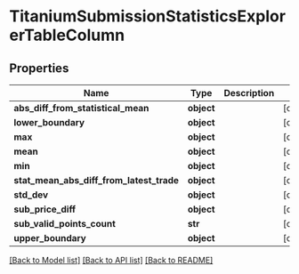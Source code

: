 # TitaniumSubmissionStatisticsExplorerTableColumn


## Properties
Name | Type | Description | Notes
------------ | ------------- | ------------- | -------------
**abs_diff_from_statistical_mean** | **object** |  | [optional] 
**lower_boundary** | **object** |  | [optional] 
**max** | **object** |  | [optional] 
**mean** | **object** |  | [optional] 
**min** | **object** |  | [optional] 
**stat_mean_abs_diff_from_latest_trade** | **object** |  | [optional] 
**std_dev** | **object** |  | [optional] 
**sub_price_diff** | **object** |  | [optional] 
**sub_valid_points_count** | **str** |  | [optional] 
**upper_boundary** | **object** |  | [optional] 

[[Back to Model list]](../README.md#documentation-for-models) [[Back to API list]](../README.md#documentation-for-api-endpoints) [[Back to README]](../README.md)


